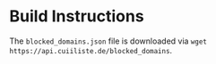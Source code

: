 
# Build Instructions

The `blocked_domains.json` file is downloaded via `wget https://api.cuiiliste.de/blocked_domains`.

